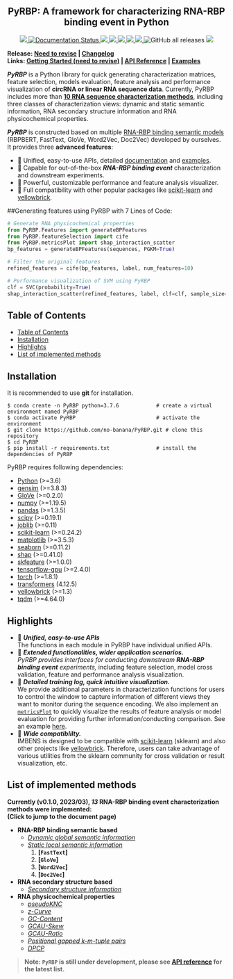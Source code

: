 <h2 align="center">
  PyRBP: A framework for characterizing RNA-RBP binding event in Python
</h2>

<p align="center">
  <a href="https://github.com/no-banana/PyRBP">
    <img src="https://img.shields.io/badge/PyRBP-python-orange">
  </a>
  <a href='https://rbp-package.readthedocs.io/en/latest/?badge=latest'>
    <img src='https://readthedocs.org/projects/rbp-package/badge/?version=latest' alt='Documentation Status' />
  </a>
  <a href="https://github.com/no-banana/PyRBP/stargazers">
    <img src="https://img.shields.io/github/stars/no-banana/PyRBP">
  </a>
  <a href="https://github.com/no-banana/PyRBP/network/members">
    <img src="https://img.shields.io/github/forks/no-banana/PyRBP">
  </a>
  <a href="https://github.com/no-banana/PyRBP/issues">
    <img src="https://img.shields.io/github/issues/no-banana/PyRBP">
  </a>
  <a href="https://github.com/no-banana/PyRBP/blob/master/LICENSE">
    <img src="https://img.shields.io/github/license/no-banana/PyRBP">
  </a>
  <a href="https://github.com/no-banana/PyRBP/graphs/traffic">
    <img src="https://visitor-badge.glitch.me/badge?page_id=no-banana.PyRBP">
  </a>
  <img alt="GitHub all releases" src="https://img.shields.io/github/downloads/no-banana/PyRBP/total">
  <!-- ALL-CONTRIBUTORS-BADGE:START - Do not remove or modify this section -->
<a href="https://github.com/no-banana/PyRBP#contributors-"><img src="https://img.shields.io/badge/all_contributors-3-orange.svg"></a>
<!-- ALL-CONTRIBUTORS-BADGE:END -->
</p>


**Release: 
  <a href="https://github.com/ZhiningLiu1998/imbalanced-ensemble/tree/main/imbalanced_ensemble">Need to revise</a> |
  <a href="https://rbp-package.readthedocs.io/en/latest/release_history.html"> Changelog </a>  
  Links:
  <a href="https://github.com/no-banana/PyRBP#generating-features-using-PyRBP-with-7-lines-of-Code">Getting Started (need to revise)</a> |
  <a href="https://rbp-package.readthedocs.io/">API Reference</a> |
  <a href="https://rbp-package.readthedocs.io/en/latest/basic_usage.html">Examples</a>**
  
***PyRBP*** is a Python library for quick generating characterization matrices, feature selection, models evaluation, feature analysis and performance visualization of **circRNA or linear RNA sequence data**. 
Currently, PyRBP includes more than **[10 RNA sequence characterization methods](#list-of-implemented-methods)**, including three classes of characterization views: dynamic and static semantic information, RNA secondary structure information and RNA physicochemical properties.

***PyRBP*** is constructed based on multiple [RNA-RBP binding semantic models](https://figshare.com/articles/software/LM_for_RBP_package/21383187) (RBPBERT, FastText, GloVe, Word2Vec, Doc2Vec) developed by ourselves. It provides three **advanced features**:
- &#x1F34E; Unified, easy-to-use APIs, detailed [documentation](https://rbp-package.readthedocs.io/) and [examples](https://rbp-package.readthedocs.io/en/latest/basic_usage.html).
- &#x1F34E; Capable for out-of-the-box ***RNA-RBP binding event*** characterization and downstream experiments.
- &#x1F34E; Powerful, customizable performance and feature analysis visualizer.
- &#x1F34E; Full compatibility with other popular packages like [scikit-learn](https://scikit-learn.org/stable/) and [yellowbrick](https://www.scikit-yb.org/en/latest/index.html).

##Generating features using PyRBP with 7 Lines of Code:

```python
# Generate RNA physicochemical properties
from PyRBP.Features import generateBPFeatures
from PyRBP.featureSelection import cife
from PyRBP.metricsPlot import shap_interaction_scatter
bp_features = generateBPFeatures(sequences, PGKM=True)

# Filter the original features
refined_features = cife(bp_features, label, num_features=10)

# Performance visualization of SVM using PyRBP
clf = SVC(probability=True)
shap_interaction_scatter(refined_features, label, clf=clf, sample_size=(0, 100), feature_size=(0, 10), image_path='./')
```

## Table of Contents

- [Table of Contents](#table-of-contents)
- [Installation](#installation)
- [Highlights](#highlights)
- [List of implemented methods](#list-of-implemented-methods)


## Installation

It is recommended to use **git** for installation.  
```shell
$ conda create -n PyRBP python=3.7.6            # create a virtual environment named PyRBP
$ conda activate PyRBP                          # activate the environment  
$ git clone https://github.com/no-banana/PyRBP.git # clone this repository
$ cd PyRBP
$ pip install -r requirements.txt               # install the dependencies of PyRBP
```

PyRBP requires following dependencies:

- [Python](https://www.python.org/) (>=3.6)
- [gensim](https://radimrehurek.com/gensim/index.html) (>=3.8.3)
- [GloVe](https://pypi.org/project/glove-python-binary/) (>=0.2.0)
- [numpy](https://numpy.org/) (>=1.19.5)
- [pandas](https://pandas.pydata.org/) (>=1.3.5)
- [scipy](https://www.scipy.org/) (>=0.19.1)
- [joblib](https://pypi.org/project/joblib/) (>=0.11)
- [scikit-learn](https://scikit-learn.org/stable/) (>=0.24.2)
- [matplotlib](https://matplotlib.org/) (>=3.5.3)
- [seaborn](https://seaborn.pydata.org/) (>=0.11.2)
- [shap](https://shap.readthedocs.io/en/latest/index.html) (>=0.41.0)
- [skfeature](https://jundongl.github.io/scikit-feature/index.html) (>=1.0.0)
- [tensorflow-gpu](https://tensorflow.google.cn/) (>=2.4.0)
- [torch](https://pytorch.org/) (>=1.8.1)
- [transformers](https://huggingface.co/docs/transformers/index) (4.12.5)
- [yellowbrick](https://www.scikit-yb.org/en/latest/index.html) (>=1.3)
- [tqdm](https://tqdm.github.io/) (>=4.64.0)

## Highlights

- &#x1F34E; ***Unified, easy-to-use APIs***  
The functions in each module in PyRBP have individual unified APIs. 
- &#x1F34E; ***Extended functionalities, wider application scenarios.***  
*PyRBP provides interfaces for conducting downstream **RNA-RBP binding event** experiments,* including feature selection, model cross validation, feature and performance analysis visualization. 
- &#x1F34E; ***Detailed training log, quick intuitive visualization.***   
We provide additional parameters in characterization functions for users to control the window to capture information of different views they want to monitor during the sequence encoding. We also implement an [`metricsPlot`](https://rbp-package.readthedocs.io/en/latest/analysis_plots.html) to quickly visualize the results of feature analysis or model evaluation for providing further information/conducting comparison. See an example [here](https://rbp-package.readthedocs.io/en/latest/plotAnalysis_examples.html).
- &#x1F34E; ***Wide compatiblilty.***   
IMBENS is designed to be compatible with [scikit-learn](https://scikit-learn.org/stable/) (sklearn) and also other projects like [yellowbrick](https://www.scikit-yb.org/en/latest/index.html). Therefore, users can take advantage of various utilities from the sklearn community for cross validation or result visualization, etc.

## List of implemented methods

**Currently (v0.1.0, 2023/03), *13* RNA-RBP binding event characterization methods were implemented:  
(Click to jump to the document page)**

- **RNA-RBP binding semantic based**
  - *[Dynamic global semantic information](https://rbp-package.readthedocs.io/en/latest/RNA_features.html#PyRBP.Features.generateDynamicLMFeatures)*
  - *[Static local semantic information](https://rbp-package.readthedocs.io/en/latest/RNA_features.html#PyRBP.Features.generateStaticLMFeatures)*
    1. **[`FastText`]**
    2. **[`GloVe`]**
    3. **[`Word2Vec`]**
    4. **[`Doc2Vec`]**
- **RNA secondary structure based**
  - *[Secondary structure information](https://rbp-package.readthedocs.io/en/latest/RNA_features.html#PyRBP.Features.generateStructureFeatures)*
- **RNA physicochemical properties**
  - *[pseudoKNC](https://rbp-package.readthedocs.io/en/latest/RNA_features.html#PyRBP.Features.generateBPFeatures)*
  - *[z-Curve](https://rbp-package.readthedocs.io/en/latest/RNA_features.html#PyRBP.Features.generateBPFeatures)*
  - *[GC-Content](https://rbp-package.readthedocs.io/en/latest/RNA_features.html#PyRBP.Features.generateBPFeatures)*
  - *[GCAU-Skew](https://rbp-package.readthedocs.io/en/latest/RNA_features.html#PyRBP.Features.generateBPFeatures)*
  - *[GCAU-Ratio](https://rbp-package.readthedocs.io/en/latest/RNA_features.html#PyRBP.Features.generateBPFeatures)*
  - *[Positional gapped k-m-tuple pairs](https://rbp-package.readthedocs.io/en/latest/RNA_features.html#PyRBP.Features.generateBPFeatures)*
  - *[DPCP](https://rbp-package.readthedocs.io/en/latest/RNA_features.html#PyRBP.Features.generateBPFeatures)*

> **Note: `PyRBP` is still under development, please see [API reference](https://rbp-package.readthedocs.io/en/latest/index.html) for the latest list.**


